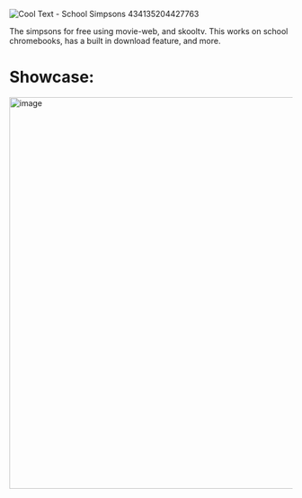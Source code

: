 ![Cool Text - School Simpsons 434135204427763](https://user-images.githubusercontent.com/119009502/233642850-d7e6b4c0-fb72-43e5-9daa-b07af2b20015.png)

The simpsons for free using movie-web, and skooltv. This works on school chromebooks, has a built in download feature, and more.


# Showcase:


<img width="697" alt="image" src="https://user-images.githubusercontent.com/119009502/233642613-ef2ad714-d340-4c18-b99a-ce7f23c47c39.png">
